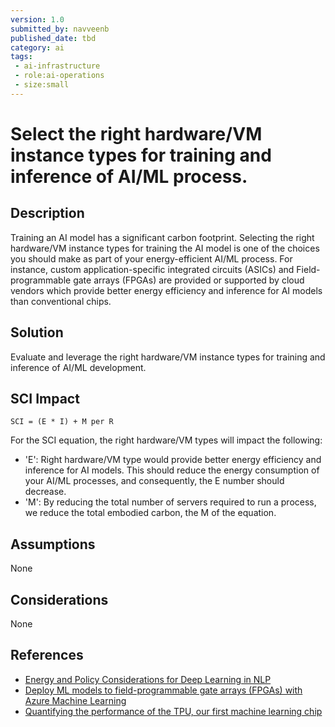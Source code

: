 ```yaml
---
version: 1.0
submitted_by: navveenb
published_date: tbd
category: ai
tags: 
 - ai-infrastructure
 - role:ai-operations
 - size:small
---
```


# Select the right hardware/VM instance types for training and inference of AI/ML process. 

## Description
Training an AI model has a significant carbon footprint. Selecting the right hardware/VM instance types for training the AI model is one of the choices you should make as part of your energy-efficient AI/ML process. For instance, custom application-specific integrated circuits (ASICs) and Field-programmable gate arrays (FPGAs) are provided or supported by cloud vendors which provide better energy efficiency and inference for AI models than conventional chips. 


## Solution
Evaluate and leverage the right hardware/VM instance types for training and inference of AI/ML development.  

## SCI Impact
`SCI = (E * I) + M per R`

For the SCI equation, the right hardware/VM types will impact the following:
- 'E': Right hardware/VM type would provide better energy efficiency and inference for AI models. This should reduce the energy consumption of your AI/ML processes, and consequently, the E number should decrease.
- 'M': By reducing the total number of servers required to run a process, we reduce the total embodied carbon, the M of the equation.

## Assumptions
None 

## Considerations
None

## References
- [Energy and Policy Considerations for Deep Learning in NLP](https://arxiv.org/pdf/1906.02243.pdf)
- [Deploy ML models to field-programmable gate arrays (FPGAs) with Azure Machine Learning](https://learn.microsoft.com/en-us/azure/machine-learning/v1/how-to-deploy-fpga-web-service)
- [Quantifying the performance of the TPU, our first machine learning chip](https://cloud.google.com/blog/products/gcp/quantifying-the-performance-of-the-tpu-our-first-machine-learning-chip)
